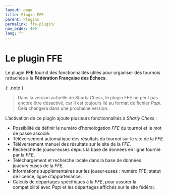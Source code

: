 ```yaml
---
layout: page
title: Plugin FFE
parent: Plugins
permalink: ffe-plugin/
nav_order: 400
lang: fr
---
```


# Le plugin FFE

Le plugin **FFE** fournit des fonctionnalités utiles pour organiser des tournois rattachés à la **Fédération Française des Échecs**.

{: .note }
> Dans la version actuelle de _Sharly Chess_, le plugin FFE ne peut pas encore être désactivé, car il est toujours lié au format de fichier _Papi_. Cela changera dans une prochaine version.

L’activation de ce plugin ajoute plusieurs fonctionnalités à _Sharly Chess_ :

- Possibilité de définir le numéro d’homologation _FFE_ du tournoi et le mot de passe associé.
- Téléversement automatique des résultats du tournoi sur le site de la _FFE_.
- Téléversement manuel des résultats sur le site de la _FFE_.
- Recherche de joueur·euses depuis la base de données en ligne fournie par la _FFE_.
- Téléchargement et recherche locale dans la base de données joueurs·euses de la _FFE_.
- Informations supplémentaires sur les joueur·euses : numéro FFE, statut de licence, ligue d’appartenance.
- Calculs de départages spécifiques à la _FFE_, pour assurer la compatibilité avec _Papi_ et les départages affichés sur le site fédéral.
